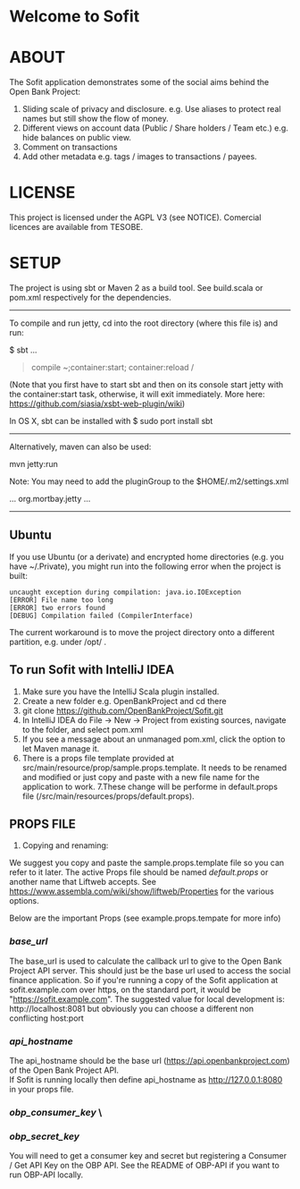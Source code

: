 Welcome to Sofit
=====================

# ABOUT

The Sofit application demonstrates some of the social aims behind the Open Bank Project:

1) Sliding scale of privacy and disclosure. e.g. Use aliases to protect real names but still show the flow of money.
2) Different views on account data (Public / Share holders / Team etc.) e.g. hide balances on public view.
3) Comment on transactions
4) Add other metadata e.g. tags / images to transactions / payees.


# LICENSE

This project is licensed under the AGPL V3 (see NOTICE). Comercial licences are available from TESOBE.

# SETUP

The project is using sbt or Maven 2 as a build tool.
See build.scala or pom.xml respectively for the dependencies.

----

To compile and run jetty, cd into the root directory (where this file is) and run:

$ sbt
...
> compile
> ~;container:start; container:reload /

(Note that you first have to start sbt and then on its console start jetty with the container:start task, otherwise, it will exit immediately. More here: https://github.com/siasia/xsbt-web-plugin/wiki)

In OS X, sbt can be installed with $ sudo port install sbt

----


Alternatively, maven can also be used:

mvn jetty:run

Note: You may need to add the pluginGroup to the $HOME/.m2/settings.xml

<settings xmlns="http://maven.apache.org/SETTINGS/1.0.0"
  xmlns:xsi="http://www.w3.org/2001/XMLSchema-instance"
  xsi:schemaLocation="http://maven.apache.org/SETTINGS/1.0.0
                      http://maven.apache.org/xsd/settings-1.0.0.xsd">
  ...
  <pluginGroups>
    <pluginGroup>org.mortbay.jetty</pluginGroup>
  </pluginGroups>
  ...
</settings>

---

## Ubuntu

If you use Ubuntu (or a derivate) and encrypted home directories (e.g. you have ~/.Private), you might run into the following error when the project is built:

    uncaught exception during compilation: java.io.IOException
    [ERROR] File name too long
    [ERROR] two errors found
    [DEBUG] Compilation failed (CompilerInterface)

The current workaround is to move the project directory onto a different partition, e.g. under /opt/ .

## To run Sofit with IntelliJ IDEA

1. Make sure you have the IntelliJ Scala plugin installed.
2. Create a new folder e.g. OpenBankProject and cd there
3. git clone https://github.com/OpenBankProject/Sofit.git
4. In IntelliJ IDEA do File -> New -> Project from existing sources, navigate to the folder, and select pom.xml
5. If you see a message about an unmanaged pom.xml, click the option to let Maven manage it.
6. There is a props file template provided at src/main/resource/prop/sample.props.template. It needs to be renamed and modified or just copy and paste with a new file name for the application to work. 
7.These change will be performe in default.props file (/src/main/resources/props/default.props).  

## PROPS FILE

1. Copying and renaming:

We suggest you copy and paste the sample.props.template file so you can refer to it later.
The active Props file should be named *default.props* or another name that Liftweb accepts. See https://www.assembla.com/wiki/show/liftweb/Properties for the various options.

Below are the important Props (see example.props.tempate for more info)

### *base_url*

The base_url is used to calculate the callback url to give to the Open Bank Project API server. This should just be the
base url used to access the social finance application. So if you're running a copy of the Sofit application at
sofit.example.com over https, on the standard port, it would be "https://sofit.example.com".
The suggested value for local development is: http://localhost:8081 but obviously you can choose a different non conflicting host:port

### *api_hostname*

The api_hostname should be the base url (https://api.openbankproject.com) of the Open Bank Project API. \
If Sofit is running locally then define api_hostname as http://127.0.0.1:8080 in your props file. 

### *obp_consumer_key* \
### *obp_secret_key*

You will need to get a consumer key and secret but registering a Consumer / Get API Key on the OBP API.
See the README of OBP-API if you want to run OBP-API locally.

